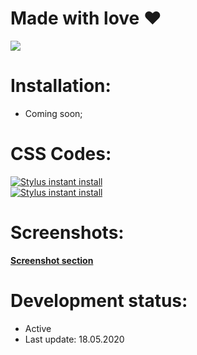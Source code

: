 # Made with love ❤

<image src="https://raw.githubusercontent.com/MadameSolette/Stylus/master/eiszeit-manager.de/screenshot-section/images/preview-thumb.png">

# Installation:
 - Coming soon;

# CSS Codes:
[![Stylus instant install](https://img.shields.io/badge/eiszeit%20manager-%20Dark%20Main%20Page%20-282828.svg?style=popout&logoColor=29FDFD&labelColor=606060&logo=Stylus)](https://raw.githubusercontent.com/MadameSolette/Stylus/master/eiszeit-manager.de/dark-buero.css)<br>
[![Stylus instant install](https://img.shields.io/badge/eiszeit%20manager-%20Dark%20Büro-282828.svg?style=popout&logoColor=29FDFD&labelColor=606060&logo=Stylus)](https://raw.githubusercontent.com/MadameSolette/Stylus/master/eiszeit-manager.de/dark-buero.css)

# Screenshots:
[**Screenshot section**](https://github.com/MadameSolette/Stylus/tree/master/eiszeit-manager.de/screenshot-section)

# Development status:
 - Active
 - Last update: 18.05.2020

